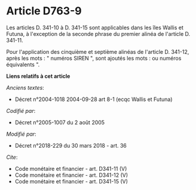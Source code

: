 # Article D763-9

Les articles D. 341-10 à D. 341-15 sont applicables dans les îles Wallis et Futuna, à l'exception de la seconde phrase du
premier alinéa de l'article D. 341-11. 

Pour l'application des cinquième et septième alinéas de l'article D. 341-12, après les mots : " numéros SIREN ", sont ajoutés
les mots : ou numéros équivalents ".

**Liens relatifs à cet article**

_Anciens textes_:

  - Décret n°2004-1018 2004-09-28 art 8-1 (ecqc Wallis et Futuna)

_Codifié par_:

  - Décret n°2005-1007 du 2 août 2005

_Modifié par_:

  - Décret n°2018-229 du 30 mars 2018 - art. 36

_Cite_:

  - Code monétaire et financier - art. D341-11 (V)
  - Code monétaire et financier - art. D341-12 (V)
  - Code monétaire et financier - art. D341-15 (V)
